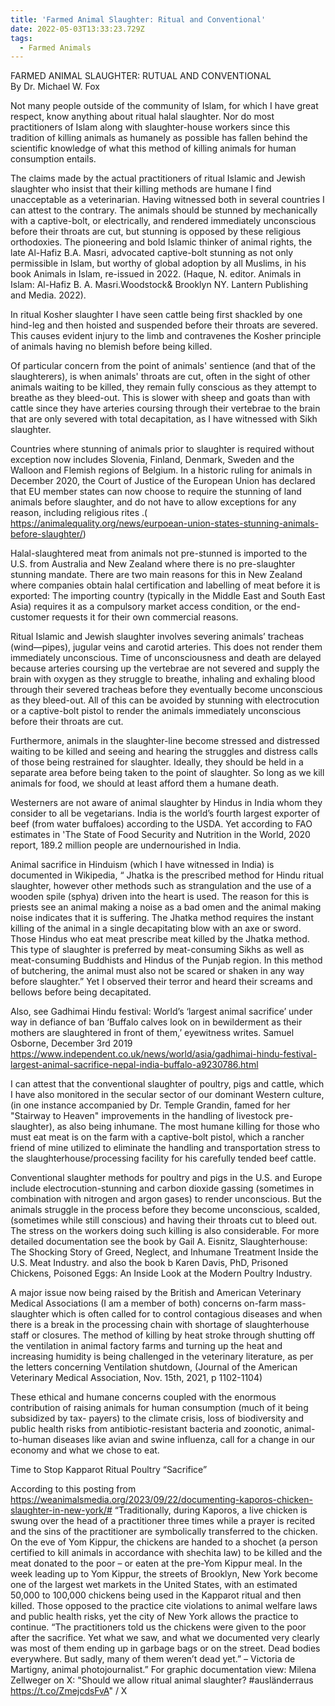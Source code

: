 ```yaml
---
title: 'Farmed Animal Slaughter: Ritual and Conventional'
date: 2022-05-03T13:33:23.729Z
tags:
  - Farmed Animals
---
```

 FARMED ANIMAL SLAUGHTER: RUTUAL AND CONVENTIONAL
\
                By Dr. Michael W. Fox

Not many people outside of the community of Islam, for which I have great respect, know anything about ritual halal slaughter. Nor do most practitioners of Islam along with slaughter-house workers since this tradition of killing animals as humanely as possible has fallen behind the scientific knowledge of what this method of killing animals for human consumption entails.

The claims made by the actual practitioners of ritual Islamic and Jewish slaughter who insist that their killing methods are humane I find unacceptable as a veterinarian. Having witnessed both in several countries I can attest to the contrary. The animals should be stunned by mechanically with a captive-bolt, or electrically, and rendered immediately unconscious before their throats are cut, but stunning is opposed by these religious orthodoxies. The pioneering and bold Islamic thinker of animal rights, the late Al-Hafiz B.A. Masri, advocated captive-bolt stunning as not only permissible in Islam, but worthy of global adoption by all Muslims, in his book Animals in Islam, re-issued in 2022. (Haque, N. editor. Animals in Islam: Al-Hafiz B. A. Masri.Woodstock& Brooklyn NY. Lantern Publishing and Media. 2022).

In ritual Kosher slaughter I have seen cattle being first shackled by one hind-leg and then hoisted and suspended before their throats are severed. This causes evident injury to the limb and contravenes the Kosher principle of animals having no blemish before being killed.



Of particular concern from the point of animals' sentience (and that of the slaughterers), is when animals' throats are cut, often in the sight of other animals waiting to be killed, they remain fully conscious as they attempt to breathe as they bleed-out. This is slower with sheep and goats than with cattle since they have arteries coursing through their vertebrae to the brain that are only severed with total decapitation, as I have witnessed with Sikh slaughter. 

 Countries where stunning of animals prior to slaughter is required without exception now includes Slovenia, Finland, Denmark, Sweden and the Walloon and Flemish regions of Belgium.  In a historic ruling for animals in December 2020, the Court of Justice of the European Union has declared that EU member states can now choose to require the stunning of land animals before slaughter, and do not have to allow exceptions for any reason, including religious rites .( https://animalequality.org/news/eurpoean-union-states-stunning-animals-before-slaughter/)

Halal-slaughtered meat from animals not pre-stunned is imported to the U.S. from Australia and New Zealand where there is no pre-slaughter stunning mandate. There are two main reasons for this in New Zealand where companies obtain halal certification and labelling of meat before it is exported: The importing country (typically in the Middle East and South East Asia) requires it as a compulsory market access condition, or the end-customer requests it for their own commercial reasons. 

Ritual Islamic and Jewish slaughter involves severing animals’ tracheas (wind—pipes), jugular veins and carotid arteries. This does not render them immediately unconscious. Time of unconsciousness and death are delayed because arteries coursing up the vertebrae are not severed and supply the brain with oxygen as they struggle to breathe, inhaling and exhaling blood through their severed tracheas before they eventually become unconscious as they bleed-out. 
All of this can be avoided by stunning with electrocution or a captive-bolt pistol to render the animals immediately unconscious before their throats are cut. 

Furthermore, animals in the slaughter-line become stressed and distressed waiting to be killed and seeing and hearing the struggles and distress calls of those being restrained for slaughter. Ideally, they should be held in a separate area before being taken to the point of slaughter. So long as we kill animals for food, we should at least afford them a humane death.

Westerners are not aware of animal slaughter by Hindus in India whom they consider to all be vegetarians. India is the world’s fourth largest exporter of beef (from water buffaloes) according to the USDA. Yet according to FAO estimates in 'The State of Food Security and Nutrition in the World, 2020 report, 189.2 million people are undernourished in India. 

Animal sacrifice in Hinduism (which I have witnessed in India) is documented in  Wikipedia, “  Jhatka is the prescribed method for Hindu ritual slaughter, however other methods such as strangulation and the use of a wooden spile (sphya) driven into the heart is used. The reason for this is priests see an animal making a noise as a bad omen and the animal making noise indicates that it is suffering. The Jhatka method requires the instant killing of the animal in a single decapitating blow with an axe or sword. Those Hindus who eat meat prescribe meat killed by the Jhatka method. This type of slaughter is preferred by meat-consuming Sikhs as well as meat-consuming Buddhists and Hindus of the Punjab region. In this method of butchering, the animal must also not be scared or shaken in any way before slaughter.”  Yet I observed their terror and heard their screams and bellows before being decapitated.

Also, see Gadhimai Hindu festival: World’s ‘largest animal sacrifice’ under way in defiance of ban ‘Buffalo calves look on in bewilderment as their mothers are slaughtered in front of them,’ eyewitness writes. Samuel Osborne,  December 3rd 2019  https://www.independent.co.uk/news/world/asia/gadhimai-hindu-festival-largest-animal-sacrifice-nepal-india-buffalo-a9230786.html

I can attest that the conventional slaughter of poultry, pigs and cattle, which I have also monitored in the secular sector of our dominant Western culture, (in one instance accompanied by Dr. Temple Grandin, famed for her "Stairway to Heaven" improvements in the handling of livestock pre-slaughter), as also being inhumane.
The most humane killing for those who must eat meat is on the farm with a captive-bolt pistol, which a rancher friend of mine utilized to eliminate the handling and transportation stress to the slaughterhouse/processing facility for his carefully tended beef cattle.

Conventional slaughter methods for poultry and pigs in the U.S. and Europe include electrocution-stunning and carbon dioxide gassing (sometimes in combination with nitrogen and argon gases) to render unconscious. But the animals struggle in the process before they become unconscious, scalded, (sometimes while still conscious) and having their throats cut to bleed out. The stress on the workers doing such killing is also considerable. For more detailed documentation see the book by Gail A. Eisnitz, Slaughterhouse: The Shocking Story of Greed, Neglect, and Inhumane Treatment Inside the U.S. Meat Industry. and also the book b Karen Davis, PhD,  Prisoned Chickens, Poisoned Eggs: An Inside Look at the Modern Poultry Industry.

A major issue now being raised by the British and American Veterinary Medical Associations (I am a member of both) concerns on-farm mass-slaughter which is often called for to control contagious diseases and when there is a break in the processing chain with shortage of slaughterhouse staff or closures. The method of killing by heat stroke through shutting off the ventilation in animal factory farms and turning up the heat and increasing humidity is being challenged in the veterinary literature, as per the letters concerning Ventilation shutdown, (Journal of the American Veterinary Medical Association, Nov. 15th, 2021, p 1102-1104)

These ethical and humane concerns coupled with the enormous contribution of raising animals for human consumption (much of it being subsidized by tax- payers) to the climate crisis, loss of biodiversity and public health risks from antibiotic-resistant bacteria and zoonotic, animal-to-human diseases like avian and swine influenza, call for a change in our economy and what we chose to eat.

Time to Stop Kapparot Ritual Poultry “Sacrifice”

According to this posting from https://weanimalsmedia.org/2023/09/22/documenting-kaporos-chicken-slaughter-in-new-york/#
“Traditionally, during Kaporos, a live chicken is swung over the head of a practitioner three times while a prayer is recited and the sins of the practitioner are symbolically transferred to the chicken. On the eve of Yom Kippur, the chickens are handed to a shochet (a person certified to kill animals in accordance with shechita law) to be killed and the meat donated to the poor – or eaten at the pre-Yom Kippur meal. In the week leading up to Yom Kippur, the streets of Brooklyn, New York become one of the largest wet markets in the United States, with an estimated 50,000 to 100,000 chickens being used in the Kapparot ritual and then killed. Those opposed to the practice cite violations to animal welfare laws and public health risks, yet the city of New York allows the practice to continue. “The practitioners told us the chickens were given to the poor after the sacrifice. Yet what we saw, and what we documented very clearly was most of them ending up in garbage bags or on the street. Dead bodies everywhere. But sadly, many of them weren’t dead yet.” – Victoria de Martigny, animal photojournalist.”
For graphic documentation view: Milena Zellweger on X: "Should we allow ritual animal slaughter? #ausländerraus https://t.co/ZmejcdsFvA" / X
